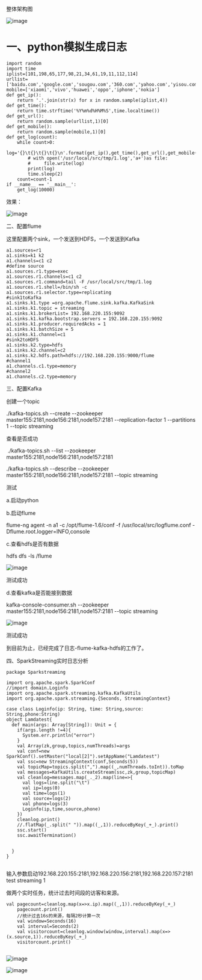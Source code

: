 整体架构图

![image](https://raw.githubusercontent.com/lbship/lbship.github.io/master/img/hadoop2.6/F1.png)  

# 一、python模拟生成日志

```  
import random
import time
iplist=[101,198,65,177,98,21,34,61,19,11,112,114]
urllist=['baidu.com','google.com','sougou.com','360.com','yahoo.com','yisou.com']
mobile=['xiaomi','vivo','huawei','oppo','iphone','nokia']
def get_ip():
    return '.'.join(str(x) for x in random.sample(iplist,4))
def get_time():
    return time.strftime('%Y%m%d%H%M%S',time.localtime())
def get_url():
    return random.sample(urllist,1)[0]
def get_mobile():
    return random.sample(mobile,1)[0]
def get_log(count):
    while count>0:
        log='{}\t{}\t{}\t{}\n'.format(get_ip(),get_time(),get_url(),get_mobile())
        # with open('/usr/local/src/tmp/1.log','a+')as file:
        #     file.write(log)
        print(log)
        time.sleep(2)
    count=count-1
if __name__ == '__main__':
    get_log(10000)  

```   
效果：

![image](https://raw.githubusercontent.com/lbship/lbship.github.io/master/img/hadoop2.6/F2.png) 

二、配置flume

这里配置两个sink，一个发送到HDFS，一个发送到Kafka

```  
a1.sources=r1
a1.sinks=k1 k2
a1.channels=c1 c2
#define source
a1.sources.r1.type=exec
a1.sources.r1.channels=c1 c2
a1.sources.r1.command=tail -F /usr/local/src/tmp/1.log
a1.sources.r1.shell=/bin/sh -c
a1.sources.r1.selector.type=replicating
#sink1toKafka
a1.sinks.k1.type =org.apache.flume.sink.kafka.KafkaSink
a1.sinks.k1.topic = streaming
a1.sinks.k1.brokerList= 192.168.220.155:9092
a1.sinks.k1.kafka.bootstrap.servers = 192.168.220.155:9092
a1.sinks.k1.producer.requiredAcks = 1
a1.sinks.k1.batchSize = 5
a1.sinks.k1.channel=c1
#sink2toHDFS
a1.sinks.k2.type=hdfs
a1.sinks.k2.channel=c2
a1.sinks.k2.hdfs.path=hdfs://192.168.220.155:9000/flume
#channel1
a1.channels.c1.type=memory
#channel2
a1.channels.c2.type=memory
```  

三、配置Kafka

创建一个topic


./kafka-topics.sh --create --zookeeper master155:2181,node156:2181,node157:2181 --replication-factor 1 --partitions 1 --topic streaming

查看是否成功

 ./kafka-topics.sh --list --zookeeper master155:2181,node156:2181,node157:2181

./kafka-topics.sh --describe --zookeeper master155:2181,node156:2181,node157:2181 --topic streaming



测试

a.启动python

b.启动flume

flume-ng agent -n a1 -c /opt/flume-1.6/conf -f /usr/local/src/logflume.conf -Dflume.root.logger=INFO,console

c.查看hdfs是否有数据

hdfs dfs -ls /flume


![image](https://raw.githubusercontent.com/lbship/lbship.github.io/master/img/hadoop2.6/F3.png) 


测试成功

d.查看kafka是否能接到数据

kafka-console-consumer.sh --zookeeper master155:2181,node156:2181,node157:2181 --topic streaming

![image](https://raw.githubusercontent.com/lbship/lbship.github.io/master/img/hadoop2.6/F4.png) 

测试成功

到目前为止，已经完成了日志-flume-kafka-hdfs的工作了。

四、SparkStreaming实时日志分析  

```  
package Sparkstreaming
 
import org.apache.spark.SparkConf
//import domain.Loginfo
import org.apache.spark.streaming.kafka.KafkaUtils
import org.apache.spark.streaming.{Seconds, StreamingContext}
 
case class Loginfo(ip: String, time: String,source: String,phone:String)
object Lamdatest{
  def main(args: Array[String]): Unit = {
    if(args.length !=4){
      System.err.println("error")
    }
    val Array(zk,group,topics,numThreads)=args
    val conf=new SparkConf().setMaster("local[2]").setAppName("Lamdatest")
    val ssc=new StreamingContext(conf,Seconds(5))
    val topicMap=topics.split(",").map((_,numThreads.toInt)).toMap
    val messages=KafkaUtils.createStream(ssc,zk,group,topicMap)
    val cleanlog=messages.map(_._2).map(line=>{
      val logs=line.split("\t")
      val ip=logs(0)
      val time=logs(1)
      val source=logs(2)
      val phone=logs(3)
      Loginfo(ip,time,source,phone)
    })
    cleanlog.print()
    //.flatMap(_.split(" ")).map((_,1)).reduceByKey(_+_).print()
    ssc.start()
    ssc.awaitTermination()
 
 
  }
}
 
```  
输入参数启动192.168.220.155:2181,192.168.220.156:2181,192.168.220.157:2181 test streaming 1



做两个实时任务，统计过去时间段的访客和来源。  

```  
val pagecount=cleanlog.map(x=>x.ip).map((_,1)).reduceByKey(_+_)
    pagecount.print()
    //统计过去16s的来源，每隔2秒计算一次
    val window=Seconds(16)
    val interval=Seconds(2)
    val visitorcount=cleanlog.window(window,interval).map(x=>(x.source,1)).reduceByKey(_+_)
    visitorcount.print()  
    
```  

![image](https://raw.githubusercontent.com/lbship/lbship.github.io/master/img/hadoop2.6/F5.png) 

![image](https://raw.githubusercontent.com/lbship/lbship.github.io/master/img/hadoop2.6/F1.png) 

